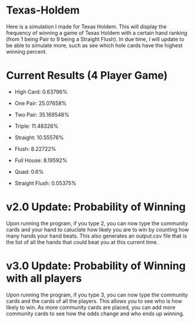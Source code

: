 # Texas-Holdem
Here is a simulation I made for Texas Holdem. This will display the frequency of winning a game of Texas Holdem with a certain hand ranking (from 1 being Pair to 9 being a Straight Flush). In due time, I will update to be able to simulate more, such as see which hole cards have the highest winning percent.

# Current Results (4 Player Game)

- High Card: 0.63796%

- One Pair: 25.07658%

- Two Pair: 35.169548%

- Triple: 11.48326%

- Straight: 10.55576%

- Flush: 8.22722%

- Full House: 8.19592%

- Quad: 0.6%

- Straight Flush: 0.05375%

# v2.0 Update: Probability of Winning
Upon running the program, if you type 2, you can now type the community cards and your hand to caluclate how likely you are to win by counting how many hands your hand beats. This also generates an output.csv file that is the list of all the hands that could beat you at this current time.

# v3.0 Update: Probability of Winning with all players
Upon running the program, if you type 3, you can now type the community cards and the cards of all the players. This allows you to see who is how likely to win. As more community cards are placed, you can add more community cards to see how the odds change and who ends up winning.

